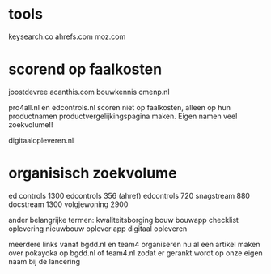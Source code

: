 # tools
keysearch.co
ahrefs.com
moz.com

# scorend op faalkosten
joostdevree
acanthis.com
bouwkennis
cmenp.nl

pro4all.nl en edcontrols.nl scoren niet op faalkosten, alleen op hun productnamen
productvergelijkingspagina maken. Eigen namen veel zoekvolume!!

digitaalopleveren.nl

# organisisch zoekvolume
ed controls 1300
edcontrols 356 (ahref)
edcontrols 720
snagstream 880
docstream 1300
volgjewoning 2900

ander belangrijke termen: 
kwaliteitsborging bouw
bouwapp
checklist oplevering nieuwbouw
oplever app
digitaal opleveren

meerdere links vanaf bgdd.nl en team4 organiseren
nu al een artikel maken over pokayoka op bgdd.nl of team4.nl zodat er gerankt wordt op onze eigen naam bij de lancering


